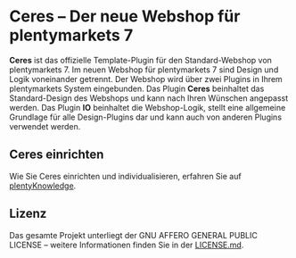 # Ceres – Der neue Webshop für plentymarkets 7

**Ceres** ist das offizielle Template-Plugin für den Standard-Webshop von plentymarkets 7. Im neuen Webshop für plentymarkets 7 sind Design und Logik voneinander getrennt. Der Webshop wird über zwei Plugins in Ihrem plentymarkets System eingebunden. Das Plugin **Ceres** beinhaltet das Standard-Design des Webshops und kann nach Ihren Wünschen angepasst werden. Das Plugin **IO** beinhaltet die Webshop-Logik, stellt eine allgemeine Grundlage für alle Design-Plugins dar und kann auch von anderen Plugins verwendet werden. 

## Ceres einrichten

Wie Sie Ceres einrichten und individualisieren, erfahren Sie auf [plentyKnowledge](https://knowledge.plentymarkets.com/omni-channel/online-shop/ceres-einrichten).

## Lizenz

Das gesamte Projekt unterliegt der GNU AFFERO GENERAL PUBLIC LICENSE – weitere Informationen finden Sie in der [LICENSE.md](https://github.com/plentymarkets/plugin-ceres/blob/stable/LICENSE.md).